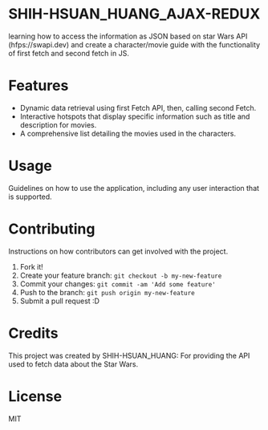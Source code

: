 # SHIH-HSUAN_HUANG_AJAX-REDUX
learning how to access the information as JSON based on star Wars API (hfps://swapi.dev) and create a character/movie guide with the functionality of first fetch and second fetch in JS.

# Features

- Dynamic data retrieval using first Fetch API, then, calling second Fetch.
- Interactive hotspots that display specific information such as title and description for movies.
-  A comprehensive list detailing the movies used in the characters.


# Usage

Guidelines on how to use the application, including any user interaction that is supported.


# Contributing

Instructions on how contributors can get involved with the project.

1. Fork it!
2. Create your feature branch: `git checkout -b my-new-feature`
3. Commit your changes: `git commit -am 'Add some feature'`
4. Push to the branch: `git push origin my-new-feature`
5. Submit a pull request :D

# Credits

This project was created by SHIH-HSUAN_HUANG: For providing the API used to fetch data about the Star Wars.

# License

MIT